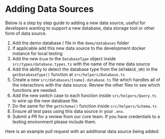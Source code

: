 # Adding Data Sources

Below is a step by step guide to adding a new data source, useful for developers wanting to support a new database, data storage tool or other form of data source.

1. Add the demo database / file in the `demo/databases` folder
2. If applicable add this new data source to the development docker instance for local testing
3. Add the new `Enum` to the `DatabaseType` object inside `src/types/database.types.ts` with the name of the new data source
4. Add the ability to detect the database type from the `DATABASE_URI` in the `getDatabaseType()` function at `src/helpers/Database.ts` 
5. Create a new `src/databases/{name}.database.ts` file which handles all of the interactions with the data source. Review the other files to see which functions are needed.
6. Add the new switch case to each function inside `src/helpers/Query.ts` to wire up the new database file.
7. Do the same for the `getSchema()` function inside `src/helpers/Schema.ts`
8. Ensure all test pass using this data source in your `.env`.
9. Submit a PR for a review from our core team. If you have credentials to a testing environment please include them. 

Here is an example pull request with an additional data source being added: 

